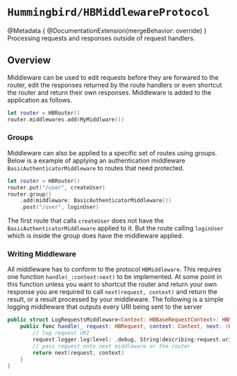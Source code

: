 # ``Hummingbird/HBMiddlewareProtocol``

@Metadata {
    @DocumentationExtension(mergeBehavior: override)
}
Processing requests and responses outside of request handlers. 

## Overview

Middleware can be used to edit requests before they are forwared to the router, edit the responses returned by the route handlers or even shortcut the router and return their own responses. Middleware is added to the application as follows.

```swift
let router = HBRouter()
router.middlewares.add(MyMiddlware())
```

### Groups

Middleware can also be applied to a specific set of routes using groups. Below is a example of applying an authentication middleware `BasicAuthenticatorMiddleware` to routes that need protected.

```swift
let router = HBRouter()
router.put("/user", createUser)
router.group()
    .add(middleware: BasicAuthenticatorMiddleware())
    .post("/user", loginUser)
```
The first route that calls `createUser` does not have the `BasicAuthenticatorMiddleware` applied to it. But the route calling `loginUser` which is inside the group does have the middleware applied.

### Writing Middleware

All middleware has to conform to the protocol `HBMiddleware`. This requires one function `handle(_:context:next)` to be implemented. At some point in this function unless you want to shortcut the router and return your own response you are required to call `next(request, context)` and return the result, or a result processed by your middleware. The following is a simple logging middleware that outputs every URI being sent to the server

```swift
public struct LogRequestsMiddleware<Context: HBBaseRequestContext>: HBMiddlewareProtocol {
    public func handle(_ request: HBRequest, context: Context, next: (HBRequest, Context) async throws -> HBResponse) async throws -> HBResponse {
        // log request URI
        request.logger.log(level: .debug, String(describing:request.uri.path))
        // pass request onto next middleware or the router
        return next(request, context)
    }
}
```
